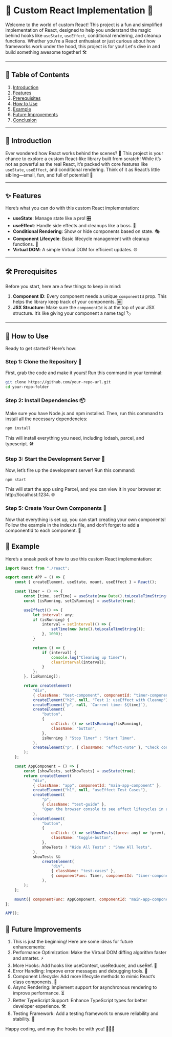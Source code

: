 # 🚀 Custom React Implementation 🚀

Welcome to the world of custom React! This project is a fun and simplified implementation of React, designed to help you
understand the magic behind hooks like `useState`, `useEffect`, conditional rendering, and cleanup functions. Whether
you're a React enthusiast or just curious about how frameworks work under the hood, this project is for you! Let's dive
in and build something awesome together! 🛠️

---

## 🌟 Table of Contents

1. [Introduction](#introduction)
2. [Features](#features)
3. [Prerequisites](#prerequisites)
4. [How to Use](#how-to-use)
5. [Example](#example)
6. [Future Improvements](#future-improvements)
7. [Conclusion](#conclusion)

---

## 🎉 Introduction

Ever wondered how React works behind the scenes? 🤔 This project is your chance to explore a custom React-like library
built from scratch! While it’s not as powerful as the real React, it’s packed with core features like `useState`,
`useEffect`, and conditional rendering. Think of it as React’s little sibling—small, fun, and full of potential! 🧒

---

## ✨ Features

Here’s what you can do with this custom React implementation:

-   **useState**: Manage state like a pro! 🎛️
-   **useEffect**: Handle side effects and cleanups like a boss. 🧹
-   **Conditional Rendering**: Show or hide components based on state. 🎭
-   **Component Lifecycle**: Basic lifecycle management with cleanup functions. 🔄
-   **Virtual DOM**: A simple Virtual DOM for efficient updates. 🌐

---

## 🛠️ Prerequisites

Before you start, here are a few things to keep in mind:

1. **Component ID**: Every component needs a unique `componentId` prop. This helps the library keep track of your
   components. 🆔
2. **JSX Structure**: Make sure the `componentId` is at the top of your JSX structure. It’s like giving your component a
   name tag! 🏷️

---

## 🎈 How to Use

Ready to get started? Here’s how:

### Step 1: Clone the Repository 🐑

First, grab the code and make it yours! Run this command in your terminal:

```bash
git clone https://github.com/your-repo-url.git
cd your-repo-folder
```

### Step 2: Install Dependencies 📦

Make sure you have Node.js and npm installed. Then, run this command to install all the necessary dependencies:

```bash
npm install
```

This will install everything you need, including lodash, parcel, and typescript. 🛠️

### Step 3: Start the Development Server 🚀

Now, let’s fire up the development server! Run this command:

```bash
npm start
```

This will start the app using Parcel, and you can view it in your browser at http://localhost:1234. 🌐

### Step 5: Create Your Own Components 🧩

Now that everything is set up, you can start creating your own components! Follow the example in the index.ts file, and
don’t forget to add a componentId to each component. 🎨

## 🎨 Example

Here’s a sneak peek of how to use this custom React implementation:

```javascript
import React from "./react";

export const APP = () => {
    const { createElement, useState, mount, useEffect } = React();

    const Timer = () => {
        const [time, setTime] = useState(new Date().toLocaleTimeString());
        const [isRunning, setIsRunning] = useState(true);

        useEffect(() => {
            let interval: any;
            if (isRunning) {
                interval = setInterval(() => {
                    setTime(new Date().toLocaleTimeString());
                }, 1000);
            }

            return () => {
                if (interval) {
                    console.log("Cleaning up timer");
                    clearInterval(interval);
                }
            };
        }, [isRunning]);

        return createElement(
            "div",
            { className: "test-component", componentId: "timer-component" },
            createElement("h2", null, "Test 1: useEffect with Cleanup"),
            createElement("p", null, `Current time: ${time}`),
            createElement(
                "button",
                {
                    onClick: () => setIsRunning(!isRunning),
                    className: "button",
                },
                isRunning ? "Stop Timer" : "Start Timer",
            ),
            createElement("p", { className: "effect-note" }, "Check console for effect logs"),
        );
    };

    const AppComponent = () => {
        const [showTests, setShowTests] = useState(true);
        return createElement(
            "div",
            { className: "app", componentId: "main-app-component" },
            createElement("h1", null, "useEffect Test Cases"),
            createElement(
                "p",
                { className: "test-guide" },
                "Open the browser console to see effect lifecycles in action",
            ),
            createElement(
                "button",
                {
                    onClick: () => setShowTests((prev: any) => !prev),
                    className: "toggle-button",
                },
                showTests ? "Hide All Tests" : "Show All Tests",
            ),
            showTests &&
                createElement(
                    "div",
                    { className: "test-cases" },
                    { componentFunc: Timer, componentId: "timer-component" },
                ),
        );
    };

    mount({ componentFunc: AppComponent, componentId: "main-app-component" });
};

APP();
```

## 🚧 Future Improvements

1. This is just the beginning! Here are some ideas for future enhancements:
2. Performance Optimization: Make the Virtual DOM diffing algorithm faster and smarter. ⚡
3. More Hooks: Add hooks like useContext, useReducer, and useRef. 🎣
4. Error Handling: Improve error messages and debugging tools. 🐛
5. Component Lifecycle: Add more lifecycle methods to mimic React’s class components. 🔄
6. Async Rendering: Implement support for asynchronous rendering to improve performance. ⏳
7. Better TypeScript Support: Enhance TypeScript types for better developer experience. 🛠️
8. Testing Framework: Add a testing framework to ensure reliability and stability. 🧪

Happy coding, and may the hooks be with you! 🧙‍♂️✨
